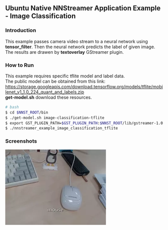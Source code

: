 ## Ubuntu Native NNStreamer Application Example - Image Classification
### Introduction
This example passes camera video stream to a neural network using **tensor_filter**. 
Then the neural network predicts the label of given image. The results are drawen by **textoverlay** GStreamer plugin.

### How to Run
This example requires specific tflite model and label data.  
The public model can be obtained from this link: https://storage.googleapis.com/download.tensorflow.org/models/tflite/mobilenet_v1_1.0_224_quant_and_labels.zip   
**get-model.<span>sh** download these resources.
```bash
# bash
$ cd $NNST_ROOT/bin
$ ./get-model.sh image-classification-tflite
$ export GST_PLUGIN_PATH=$GST_PLUGIN_PATH:$NNST_ROOT/lib/gstreamer-1.0
$ ./nnstreamer_example_image_classification_tflite
```

### Screenshots
![Alt me](./image_classification_tflite_demo.webp)
